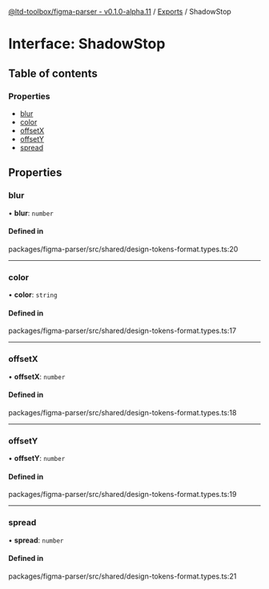 [@ltd-toolbox/figma-parser - v0.1.0-alpha.11](../README.md) / [Exports](../modules.md) / ShadowStop

# Interface: ShadowStop

## Table of contents

### Properties

- [blur](ShadowStop.md#blur)
- [color](ShadowStop.md#color)
- [offsetX](ShadowStop.md#offsetx)
- [offsetY](ShadowStop.md#offsety)
- [spread](ShadowStop.md#spread)

## Properties

### blur

• **blur**: `number`

#### Defined in

packages/figma-parser/src/shared/design-tokens-format.types.ts:20

___

### color

• **color**: `string`

#### Defined in

packages/figma-parser/src/shared/design-tokens-format.types.ts:17

___

### offsetX

• **offsetX**: `number`

#### Defined in

packages/figma-parser/src/shared/design-tokens-format.types.ts:18

___

### offsetY

• **offsetY**: `number`

#### Defined in

packages/figma-parser/src/shared/design-tokens-format.types.ts:19

___

### spread

• **spread**: `number`

#### Defined in

packages/figma-parser/src/shared/design-tokens-format.types.ts:21
